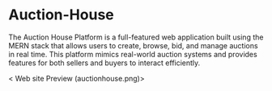 # Auction-House
The Auction House Platform is a full-featured web application built using the MERN stack that allows users to create, browse, bid, and manage auctions in real time. This platform mimics real-world auction systems and provides features for both sellers and buyers to interact efficiently.

< Web site Preview (auctionhouse.png)>
